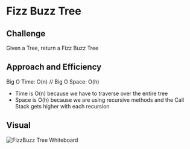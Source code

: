 # Fizz Buzz Tree
## Challenge
Given a Tree, return a Fizz Buzz Tree

## Approach and Efficiency
Big O Time: O(n) // Big O Space: O(h)
- Time is O(n) because we have to traverse over the entire tree
- Space is O(h) because we are using recursive methods and the Call Stack gets higher with each recursion

## Visual
![FizzBuzz Tree Whiteboard](../../assets/FizzBuzzTree-Whiteboard.jpg)